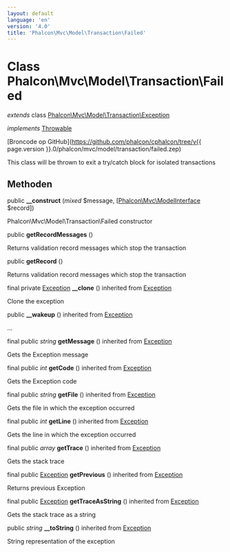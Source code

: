 ```yaml
---
layout: default
language: 'en'
version: '4.0'
title: 'Phalcon\Mvc\Model\Transaction\Failed'
---
```


# Class **Phalcon\Mvc\Model\Transaction\Failed**

*extends* class [Phalcon\Mvc\Model\Transaction\Exception](Phalcon_Mvc_Model_Transaction_Exception)

*implements* [Throwable](https://php.net/manual/en/class.throwable.php)

[Broncode op GitHub](https://github.com/phalcon/cphalcon/tree/v{{ page.version }}.0/phalcon/mvc/model/transaction/failed.zep)

This class will be thrown to exit a try/catch block for isolated transactions

## Methoden

public **__construct** (*mixed* $message, [[Phalcon\Mvc\ModelInterface](Phalcon_Mvc_ModelInterface) $record])

Phalcon\Mvc\Model\Transaction\Failed constructor

public **getRecordMessages** ()

Returns validation record messages which stop the transaction

public **getRecord** ()

Returns validation record messages which stop the transaction

final private [Exception](https://php.net/manual/en/class.exception.php) **__clone** () inherited from [Exception](https://php.net/manual/en/class.exception.php)

Clone the exception

public **__wakeup** () inherited from [Exception](https://php.net/manual/en/class.exception.php)

...

final public *string* **getMessage** () inherited from [Exception](https://php.net/manual/en/class.exception.php)

Gets the Exception message

final public *int* **getCode** () inherited from [Exception](https://php.net/manual/en/class.exception.php)

Gets the Exception code

final public *string* **getFile** () inherited from [Exception](https://php.net/manual/en/class.exception.php)

Gets the file in which the exception occurred

final public *int* **getLine** () inherited from [Exception](https://php.net/manual/en/class.exception.php)

Gets the line in which the exception occurred

final public *array* **getTrace** () inherited from [Exception](https://php.net/manual/en/class.exception.php)

Gets the stack trace

final public [Exception](https://php.net/manual/en/class.exception.php) **getPrevious** () inherited from [Exception](https://php.net/manual/en/class.exception.php)

Returns previous Exception

final public [Exception](https://php.net/manual/en/class.exception.php) **getTraceAsString** () inherited from [Exception](https://php.net/manual/en/class.exception.php)

Gets the stack trace as a string

public *string* **__toString** () inherited from [Exception](https://php.net/manual/en/class.exception.php)

String representation of the exception